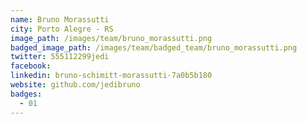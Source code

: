 ```yaml
---
name: Bruno Morassutti
city: Porto Alegre - RS
image_path: /images/team/bruno_morassutti.png
badged_image_path: /images/team/badged_team/bruno_morassutti.png
twitter: 555112299jedi
facebook:
linkedin: bruno-schimitt-morassutti-7a0b5b180
website: github.com/jedibruno
badges:
  - 01
---
```

